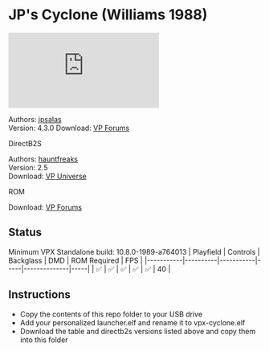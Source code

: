 # JP's Cyclone (Williams 1988)

![Table Preview](https://www.vpforums.org/index.php?app=downloads&module=display&section=screenshot&record=113996&id=16626&full=1)

Authors: [jpsalas](https://www.vpforums.org/index.php?s=543a5ca562cc33a89debe8ace8834f1e&showuser=277)  
Version: 4.3.0
Download: [VP Forums](https://www.vpforums.org/index.php?app=downloads&showfile=16626)

DirectB2S

Authors: [hauntfreaks](https://vpuniverse.com/profile/5216-hauntfreaks/)  
Version: 2.5  
Download: [VP Universe](https://vpuniverse.com/files/file/9501-cyclone-williams-1988-b2s-with-full-dmd/)

ROM

Download: [VP Forums](https://www.vpforums.org/index.php?app=downloads&showfile=907)

## Status 

Minimum VPX Standalone build: 10.8.0-1989-a764013
| Playfield | Controls | Backglass | DMD | ROM Required | FPS | 
|-----------|----------|-----------|-----|--------------|-----|
| :white_check_mark: | :white_check_mark: | :white_check_mark: | :white_check_mark: | :white_check_mark: | 40 |

## Instructions

- Copy the contents of this repo folder to your USB drive
- Add your personalized launcher.elf and rename it to vpx-cyclone.elf
- Download the table and directb2s versions listed above and copy them into this folder